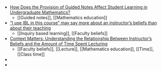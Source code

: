 - [How Does the Provision of Guided Notes Affect Student Learning in Undergraduate Mathematics?](https://link.springer.com/article/10.1007/s40753-021-00160-x)
	- [[Guided notes]], [[Mathematics education]]
- [“I use IBL in this course” may say more about an instructor’s beliefs than about their teaching](https://www.researchgate.net/publication/362590704_I_use_IBL_in_this_course_may_say_more_about_an_instructor's_beliefs_than_about_their_teaching)
	- [[Inquiry based learning]], [[Faculty beliefs]]
- [Context Matters: Understanding the Relationship Between Instructor’s Beliefs and the Amount of Time Spent Lecturing](https://link.springer.com/article/10.1007/s40753-021-00158-5)
	- [[Faculty beliefs]], [[Lecture]], [[Mathematics education]], [[Time]], [[Class time]]
-
-